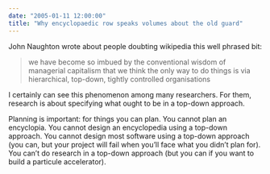```yaml
---
date: "2005-01-11 12:00:00"
title: "Why encyclopaedic row speaks volumes about the old guard"
---
```




John Naughton wrote about people doubting wikipedia this well phrased bit:

> we have become so imbued by the conventional wisdom of managerial capitalism that we think the only way to do things is via hierarchical, top-down, tightly controlled organisations


I certainly can see this phenomenon among many researchers. For them, research is about specifying what ought to be in a top-down approach.

Planning is important: for things you can plan. You cannot plan an encyclopia. You cannot design an encyclopedia using a top-down approach. You cannot design most software using a top-down approach (you can, but your project will fail when you&rsquo;ll face what you didn&rsquo;t plan for). You can&rsquo;t do research in a top-down approach (but you can if you want to build a particule accelerator).

